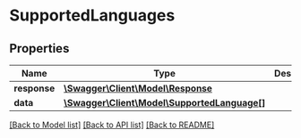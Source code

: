 # SupportedLanguages

## Properties
Name | Type | Description | Notes
------------ | ------------- | ------------- | -------------
**response** | [**\Swagger\Client\Model\Response**](Response.md) |  | [optional] 
**data** | [**\Swagger\Client\Model\SupportedLanguage[]**](SupportedLanguage.md) |  | [optional] 

[[Back to Model list]](../README.md#documentation-for-models) [[Back to API list]](../README.md#documentation-for-api-endpoints) [[Back to README]](../README.md)


